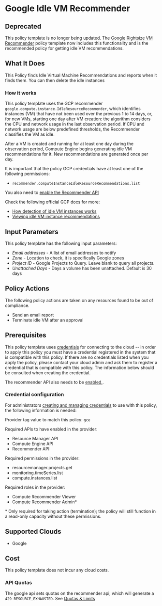 # Google Idle VM Recommender

## Deprecated

This policy template is no longer being updated. The [Google Rightsize VM Recommender](https://github.com/flexera-public/policy_templates/tree/master/cost/google/rightsize_vm_recommendations) policy template now includes this functionality and is the recommended policy for getting idle VM recommendations.

## What It Does

This Policy finds Idle Virtual Machine Recommendations and reports when it finds them. You can then delete the idle instances

### How it works

This policy template uses the GCP recommender `google.compute.instance.IdleResourceRecommender`, which identifies instances (VM) that have not been used over the previous 1 to 14 days, or, for new VMs, starting one day after VM creation: the algorithm considers the CPU and network usage in the last observation period. If CPU and network usage are below predefined thresholds, the Recommender classifies the VM as idle.

After a VM is created and running for at least one day during the observation period, Compute Engine begins generating idle VM recommendations for it. New recommendations are generated once per day.

It is important that the policy GCP credentials have at least one of the following permissions:

- `recommender.computeInstanceIdleResourceRecommendations.list`

You also need to [enable the Recommender API](https://console.cloud.google.com/flows/enableapi?apiid=recommender.googleapis.com)

Check the following official GCP docs for more:

- [How detection of idle VM instances works](https://cloud.google.com/compute/docs/instances/idle-vm-recommendations-overview#how_detection_of_idle_vm_instances_works)
- [Viewing idle VM instance recommendations](https://cloud.google.com/compute/docs/instances/viewing-and-applying-idle-vm-recommendations#viewing_idle_vm_instance_recommendations)

## Input Parameters

This policy template has the following input parameters:

- *Email addresses* - A list of email addresses to notify
- *Zone* - Location to check, it is specifically Google zones
- *Project ID* - Google Projects to Query. Leave blank to query all projects.
- *Unattached Days* - Days a volume has been unattached. Default is 30 days

## Policy Actions

The following policy actions are taken on any resources found to be out of compliance.

- Send an email report
- Terminate idle VM after an approval

## Prerequisites

This policy template uses [credentials](https://docs.flexera.com/flexera/EN/Automation/ManagingCredentialsExternal.htm) for connecting to the cloud -- in order to apply this policy you must have a credential registered in the system that is compatible with this policy. If there are no credentials listed when you apply the policy, please contact your cloud admin and ask them to register a credential that is compatible with this policy. The information below should be consulted when creating the credential.

The recommender API also needs to be [enabled.](https://cloud.google.com/recommender/docs/enabling#gcloud).

### Credential configuration

For administrators [creating and managing credentials](https://docs.flexera.com/flexera/EN/Automation/ManagingCredentialsExternal.htm) to use with this policy, the following information is needed:

Provider tag value to match this policy: `gce`

Required APIs to have enabled in the provider:

- Resource Manager API
- Compute Engine API
- Recommender API

Required permissions in the provider:

- resourcemanager.projects.get
- monitoring.timeSeries.list
- compute.instances.list

Required roles in the provider:

- Compute Recommender Viewer
- Compute Recommender Admin*

\* Only required for taking action (termination); the policy will still function in a read-only capacity without these permissions.

## Supported Clouds

- Google

## Cost

This policy template does not incur any cloud costs.

### API Quotas

The google api sets quotas on the recommender api, which will generate a `429 RESOURCE_EXHAUSTED`. See [Quotas & Limits](https://cloud.google.com/recommender/quotas?hl=en)
